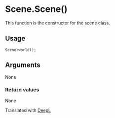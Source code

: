 # Scene.Scene()

This function is the constructor for the scene class.

## Usage

```
Scene:world();
```

## Arguments

None

### Return values

None

Translated with [DeepL](https://www.deepl.com/translator)
